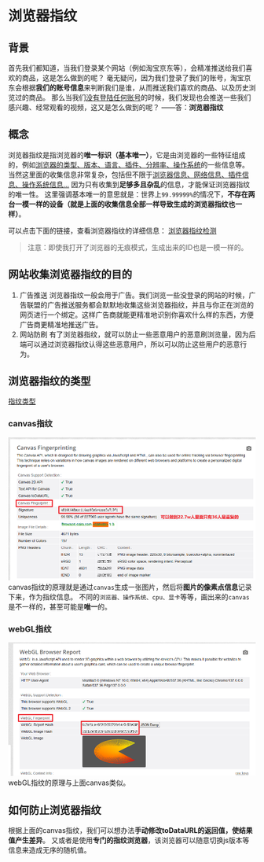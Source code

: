 # 浏览器指纹
## 背景
首先我们都知道，当我们登录某个网站（例如淘宝京东等），会精准推送给我们喜欢的商品，这是怎么做到的呢？
毫无疑问，因为我们登录了我们的账号，淘宝京东会根据**我们的账号信息**来判断我们是谁，从而推送我们喜欢的商品、以及历史浏览过的商品。
那么当我们<u>没有登陆任何账号</u>的时候，我们发现也会推送一些我们感兴趣、经常观看的视频，这又是怎么做到的呢？
——答：**浏览器指纹**
## 概念
浏览器指纹是指浏览器的**唯一标识（基本唯一）**，它是由浏览器的一些特征组成的，例如<u>浏览器的类型、版本、语言、插件、分辨率、操作系统</u>的一些信息等。
当然这里面的收集信息非常复杂，包括但不限于<u>浏览器信息、网络信息、插件信息、操作系统信息...</u>
因为只有收集到**足够多且杂乱**的信息，才能保证浏览器指纹的唯一性。
这里强调基本唯一的意思就是：世界上`99.99999%`的情况下，**不存在两台一模一样的设备（就是上面的收集信息全部一样导致生成的浏览器指纹也一样）**。

可以点击下面的链接，查看浏览器指纹的详细信息：
[浏览器指纹检测](http://www.fingerprintbrowser.com/)

> 注意：即使我打开了浏览器的无痕模式，生成出来的ID也是一模一样的。

## 网站收集浏览器指纹的目的
1. 广告推送
浏览器指纹一般会用于广告。我们浏览一些没登录的网站的时候，广告联盟的广告推送服务都会默默地收集这些浏览器指纹，并且与你正在浏览的网页进行一个绑定。这样广告商就能更精准地识别你喜欢什么样的东西，方便广告商更精准地推送广告。
2. 网站防刷
有了浏览器指纹，就可以防止一些恶意用户的恶意刷浏览量，因为后端可以通过浏览器指纹认得这些恶意用户，所以可以防止这些用户的恶意行为。

## 浏览器指纹的类型
[指纹类型](https://browserleaks.com/)
### canvas指纹
![canvas指纹信息](./images/fingerprint2.png)
canvas指纹的原理就是通过`canvas`生成一张图片，然后将**图片的像素点信息**记录下来，作为指纹信息。
不同的`浏览器、操作系统、cpu、显卡`等等，画出来的`canvas`是不一样的，甚至可能是**唯一**的。
### webGL指纹
![webGL指纹信息](./images/fingerprint1.png)
webGL指纹的原理与上面canvas类似。
## 如何防止浏览器指纹
根据上面的canvas指纹，我们可以想办法**手动修改toDataURL的返回值，使结果值产生差异**。
又或者是使用**专门的指纹浏览器**，该浏览器可以随意切换js版本等信息来造成无序的随机值。